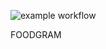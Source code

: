 ![example workflow](https://github.com/nikitairl/foodgram-project-react/actions/workflows/main/badge.svg)

FOODGRAM
